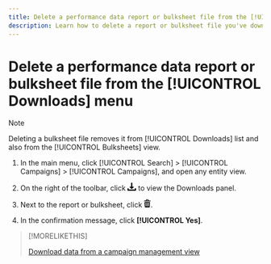 ```yaml
---
title: Delete a performance data report or bulksheet file from the [!UICONTROL Downloads] menu
description: Learn how to delete a report or bulksheet file you've downloaded a campaign management view.
---
```

# Delete a performance data report or bulksheet file from the [!UICONTROL Downloads] menu

>[!NOTE]
>
>Deleting a bulksheet file removes it from [!UICONTROL Downloads] list and also from the [!UICONTROL Bulksheets] view.

1. In the main menu, click [!UICONTROL Search] > [!UICONTROL Campaigns] > [!UICONTROL Campaigns], and open any entity view.

1. On the right of the toolbar, click ![Report Download](/help/search-social-commerce/assets/download.png "Report Download") to view the Downloads panel.

1. Next to the report or bulksheet, click ![Delete](/help/search-social-commerce/assets/delete.png "Delete").

1. In the confirmation message, click **[!UICONTROL Yes]**.
  
>[!MORELIKETHIS]
>
>[Download data from a campaign management view](/help/search-social-commerce/common-tasks/navigation-editing-selection/download.md)
